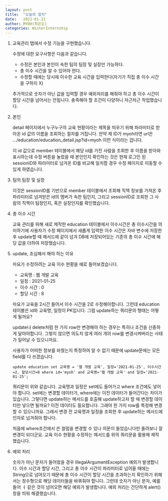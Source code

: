```yaml
---
layout: post
title:  "오늘의 일지"
date:   2021-01-21
author: MYOH(최은오)
categories: WinterInternship
---
```




1. 교육관리 탭에서 수정 기능을 구현했습니다.

   수정에 대한 요구사항은 다음과 같습니다.

   - 수정은 본인과 본인이 속한 팀의 팀장 및 실장만 가능하다.  
   - 총 이수 시간을 알 수 있어야 한다.
   - 수정할 때에는 당시에 이수한 교육 시간을 입력한다(자기가 직접 총 이수 시간을 구하지 X)

   추가적으로 숫자가 아닌 값을 입력할 경우 예외처리를 해줘야 하고 총 이수 시간이 할당 시간을 넘어서는 안됩니다. 충족해야 할 조건이 다양하니 차근차근 작업했습니다.

2. 본인

   detail 페이지에서 누구누구의 교육 현황이라는 제목을 띄우기 위해 파라미터로 받아온 id 값의 이름을 조회하는 절차를 거칩니다. 만약 제 ID가 myoh라면 url은 .../education/education_detail.jsp?id=myoh 이런 식이라는 겁니다.  

   이 id 값으로 member 테이블에서 해당 id를 가진 사람을 조회한 후 이름을 받아와 표시하는데 수정 버튼을 눌렀을 때 본인인지 확인하는 것은 현재 로그인 된 sessionID와 파라미터로 넘겨온 ID를 비교해 일치할 경우 수정 페이지로 이동할 수 있게 하였습니다.  

3. 팀의 팀장 및 실장

   이것은 sessionID를 기반으로 member 테이블에서 조회해 직책 정보를 가져온 후 파라미터로 넘겨받은 id의 멤버가 속한 팀인지, 그리고 sessionID로 조회한 그 사람의 직책이 팀장인지, 혹은 실장인지를 확인했습니다.  

4. 총 이수 시간

   교육 관리를 위해 새로 제작한 education 테이블에서 이수시간은 총 이수시간을 의미하기에 사용자가 수정 페이지에서 새롭게 입력한 이수 시간은 자바 변수에 저장한 후 update할 때 메서드에 같이 넘겨 DB에 저장되어있는 기존의 총 이수 시간에 해당 값을 더하여 저장했습니다.

5. update, 조심해서 해야 하는 이유

   마요가 수정하려는 교육 이수 현황을 예로 들어보겠습니다.  

   - 교육명 : 웹 개발 교육
   - 일정 : 2021-01-25
   - 이수 시간 : 0
   - 할당 시간 : 8

   마요가 교육을 2시간 들어서 이수 시간을 2로 수정해야합니다. 그런데 education 테이블은 id와 교육명, 일정이 PK입니다. 그럼 update하는 쿼리문의 형태는 어떻게 될까요?  

   update나 delete처럼 한 가지 row만 변경해야 하는 경우는 특히나 조건을 신중하게 달아야합니다. 그렇지 않으면 의도치 않게 여러 개의 row를 변경시켜버리는 사태가 일어날 수 있으니까요.  

   사용자가 어떠한 정보를 바꿨는지 특정하여 알 수 없기 때문에 update문에는 모든 field를 다 쓰겠습니다.  

   `update education set 교육명 = '웹 개발 교육', 일정='2021-01-25', 이수시간=2, 할당시간=8 where id='myoh' and 교육명='웹 개발 교육' and 일정='2021-01-25';`   

   쿼리문이 위와 같습니다. 교육명과 일정은 set에도 들어가고 where 조건에도 넣어야 합니다. set에는 변경할 데이터가, where에는 이전 데이터가 들어간다는 차이가 있습니다. 그렇다면 update하는 메서드를 호출해 update하고자 할 때 변경할 데이터만 넣으면 될까요? 이전 데이터도 필요합니다. 그래야 한 가지 row를 특정해 변경할 수 있으니까요. 그래서 변경 전 교육명과 일정을 조회한 후 update하는 메서드에 인자로 넘겨줘야 합니다.  

   처음에 where조건에서 쓴 컬럼을 변경할 수 있나 의문이 들었습니다만 돌려보니 잘 변경이 되더군요. 교육 이수 현황을 수정하는 메서드를 위의 쿼리문을 활용해 제작했습니다.

6. 예외 처리

   숫자가 아닌 문자가 들어왔을 경우 IllegalArgumentException 예외가 발생합니다. 이수 시간과 할당 시간, 그리고 총 이수 시간이 파라미터로 넘어올 때에는 String으로 넘어오기 때문에 총 이수 시간이 할당 시간을 초과하는지 확인하기 위해서는 정수형으로 해당 데이터들을 바꿔줘야 합니다. 그런데 숫자가 아닌 문자, 예를 들어 ㅓ 같은 것이 넘어오면 해당 예외가 발생합니다. 예외 처리는 간단하게 alert() 창을 띄워 해결했습니다.  